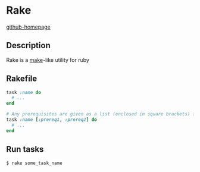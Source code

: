 # Rake
[github-homepage](github.com/ruby/rake)
## Description
Rake is a [make](gnu.org/software/make/)-like utility for ruby

## Rakefile
```ruby
task :name do
  # ...
end

# Any prerequisites are given as a list (enclosed in square brackets) following the name and an arrow (=>). 
task :name [:prereq1, :prereq2] do
  # ...
end
```



## Run tasks

````shell
$ rake some_task_name
````